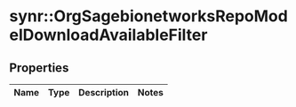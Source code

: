 # synr::OrgSagebionetworksRepoModelDownloadAvailableFilter


## Properties
Name | Type | Description | Notes
------------ | ------------- | ------------- | -------------


